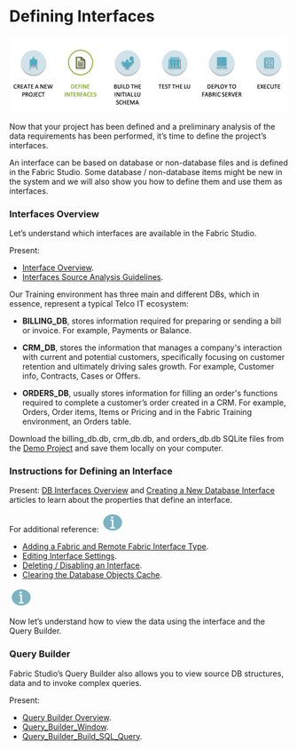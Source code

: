#   Defining Interfaces

![](/academy/Training_Level_1/03_fabric_basic_LU/images/fabric_main_flow_03.png)

Now that your project has been defined and a preliminary analysis of the data requirements has been performed, it’s time to define the project’s interfaces. 

 An interface can be based on database or non-database files and is defined in the Fabric Studio. Some database / non-database items might be new in the system and we will also show you how to define them and use them as interfaces.

 

### Interfaces Overview

Let’s understand which interfaces are available in the Fabric Studio. 

Present: 
- [Interface Overview](/articles/05_DB_interfaces/01_interfaces_overview.md).
- [Interfaces Source Analysis Guidelines](/articles/05_DB_interfaces/02_interfaces_source_analysis_guidelines.md).

Our Training environment has three main and different DBs, which in essence, represent a typical Telco IT ecosystem:

- **BILLING_DB**, stores information required for preparing or sending a bill or invoice. For example, Payments or Balance. 

- **CRM_DB**, stores the information that manages a company's interaction with current and potential customers, specifically focusing on customer retention and ultimately driving sales growth. For example, Customer info, Contracts, Cases or Offers.

- **ORDERS_DB**, usually stores information for filling an order's functions required to complete a customer’s order created in a CRM. For example, Orders, Order items, Items or Pricing and in the Fabric Training environment, an Orders table. 

Download the billing_db.db, crm_db.db, and orders_db.db SQLite files from the [Demo Project](/articles/demo_project/SqliteDB) and save them locally on your computer.


### Instructions for Defining an Interface 

Present: 
[DB Interfaces Overview](/articles/05_DB_interfaces/03_DB_interfaces_overview.md) and [Creating a New Database Interface](/articles/05_DB_interfaces/04_creating_a_new_database_interface.md) articles to learn about the properties that define an interface. 


For additional reference:
![](/academy/Training_Level_1/03_fabric_basic_LU/images/information.png) 

- [Adding a Fabric and Remote Fabric Interface Type](/articles/05_DB_interfaces/05_adding_a_fabric_and_remote_fabric_interface_type.md).
- [Editing Interface Settings](/articles/05_DB_interfaces/06_editing_interface_settings.md).
- [Deleting / Disabling an Interface](/articles/05_DB_interfaces/07_deleting_disabling_an_interface.md).
- [Clearing the Database Objects Cache](/articles/05_DB_interfaces/08_clearing_the_database_objects_cache.md).

![](/academy/Training_Level_1/03_fabric_basic_LU/images/information.png) 



Now let’s understand how to view the data using the interface and the Query Builder.

### Query Builder

Fabric Studio’s Query Builder also allows you to view source DB structures, data and to invoke complex queries. 

Present:

- [Query Builder Overview](/articles/11_query_builder/01_query_builder_overview.md).
- [Query_Builder_Window](/articles/11_query_builder/02_query_builder_window.md).
- [Query_Builder_Build_SQL_Query](/articles/11_query_builder/03_building_and_running_an_sql_query.md#main-window---editing-an-sql-query).

